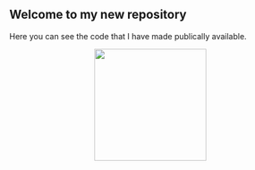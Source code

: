 ## Welcome to my new repository

Here you can see the code that I have made publically available. 
<p style="text-align:center;">
<img src="hhttps://www.vecteezy.com/vector-art/230221-business-girl-developer-character-illustration" width="200" height="200">
</p>
